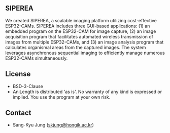 ## SIPEREA

We created SIPEREA, a scalable imaging platform utilizing cost-effective ESP32-CAMs. SIPEREA includes three GUI-based applications: (1) an embedded program on the ESP32-CAM for image capture, (2) an image acquisition program that facilitates automated wireless transmission of images from multiple ESP32-CAMs, and (3) an image analysis program that calculates organismal areas from the captured images. The system leverages asynchronous sequential imaging to efficiently manage numerous ESP32-CAMs simultaneously.

## License
* BSD-3-Clause
* AniLength is distributed 'as is'. No warranty of any kind is expressed or implied. You use the program at your own risk.

## Contact
* Sang-Kyu Jung (skjung@hongik.ac.kr)
